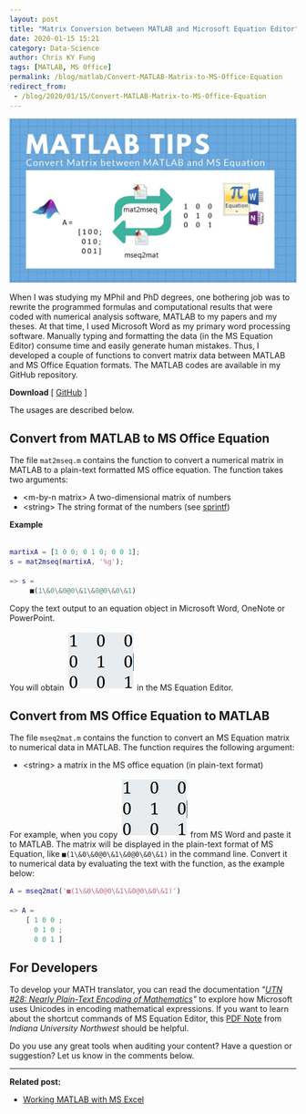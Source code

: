 ```yaml
---
layout: post
title: "Matrix Conversion between MATLAB and Microsoft Equation Editor"
date: 2020-01-15 15:21
category: Data-Science
author: Chris KY Fung
tags: [MATLAB, MS Office]
permalink: /blog/matlab/Convert-MATLAB-Matrix-to-MS-Office-Equation
redirect_from:
 - /blog/2020/01/15/Convert-MATLAB-Matrix-to-MS-Office-Equation
---
```


![MATLAB TIPS - Convert Matrix between MATLAB and MS Equation](/images/posts/matlab/convert-matrix-between-matlab-and-ms-equation.jpg)

<!--more-->

When I was studying my MPhil and PhD degrees, one bothering job was to rewrite the programmed formulas and computational results that were coded with numerical analysis software, MATLAB to my papers and my theses. At that time, I used Microsoft Word as my primary word processing software. Manually typing and formatting the data (in the MS Equation Editor) consume time and easily generate human mistakes. Thus, I developed a couple of functions to convert matrix data between MATLAB and MS Office Equation formats. The MATLAB codes are available in my GitHub repository.

**Download** [ [GitHub](https://github.com/chriskyfung/matlab-matrix-to-ms-office-equation) ]

The usages are described below.

## Convert from MATLAB to MS Office Equation

The file `mat2mseq.m` contains the function to convert a numerical matrix in MATLAB to a plain-text formatted MS office equation. The function takes two arguments:

- \<m-by-n matrix\> A two-dimensional matrix of numbers
- \<string\> The string format of the numbers (see [sprintf](https://www.mathworks.com/help/matlab/ref/sprintf.html))

**Example** 

```matlab

martixA = [1 0 0; 0 1 0; 0 0 1];
s = mat2mseq(martixA, '%g');

=> s =
     ■(1\&0\&0@0\&1\&0@0\&0\&1)
```

Copy the text output to an equation object in Microsoft Word, OneNote or PowerPoint.

You will obtain ![matrixA](/images/posts/matlab/matrixA.png) in the MS Equation Editor.

## Convert from MS Office Equation to MATLAB

The file `mseq2mat.m` contains the function to convert an MS Equation matrix to numerical data in MATLAB. The function requires the following argument:
- \<string\> a matrix in the MS office equation (in plain-text format)

For example, when you copy ![matrixA](/images/posts/matlab/matrixA.png) from MS Word and paste it to MATLAB. The matrix will be displayed in the plain-text format of MS Equation, like `■(1\&0\&0@0\&1\&0@0\&0\&1)` in the command line. Convert it to numerical data by evaluating the text with the function, as the example below:

```matlab
A = mseq2mat('■(1\&0\&0@0\&1\&0@0\&0\&1)')
	
=> A = 
	[ 1 0 0 ; 
	  0 1 0 ; 
	  0 0 1 ] 
```

## For Developers
To develop your MATH translator, you can read the documentation _"[UTN #28: Nearly Plain-Text Encoding of Mathematics](https://www.unicode.org/notes/tn28/)"_ to explore how Microsoft uses Unicodes in encoding mathematical expressions. If you want to learn about the shortcut commands of MS Equation Editor, this [PDF Note](http://www.iun.edu/~mathiho/useful/Equation%20Editor%20Shortcut%20Commands.pdf) from _Indiana University Northwest_ should be helpful.

Do you use any great tools when auditing your content? Have a question or suggestion? Let us know in the comments below.

* * *

**Related post:**

- [Working MATLAB with MS Excel](/blog/matlab/Working-MATLAB-with-MS-Excel)